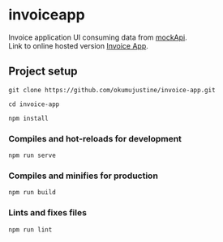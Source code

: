 # invoiceapp
Invoice application UI consuming data from [mockApi](mockapi.io).
<br/>
Link to online hosted version [Invoice App](https://flt-invoice.netlify.app).

## Project setup
```
git clone https://github.com/okumujustine/invoice-app.git
```

```
cd invoice-app
```

```
npm install
```

### Compiles and hot-reloads for development
```
npm run serve
```

### Compiles and minifies for production
```
npm run build
```

### Lints and fixes files
```
npm run lint
```
